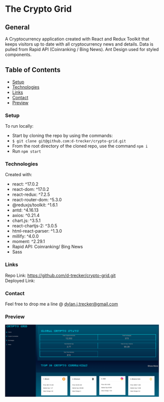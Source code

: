 # The Crypto Grid

## General 

A Cryptocurrency application created with React and Redux Toolkit that keeps visitors up to date with all cryptocurrency news and details. Data is pulled from Rapid API (Coinranking / Bing News). Ant Design used for styled components.

## Table of Contents

- [Setup](#setup)
- [Technologies](#technologies)
- [Links](#links)
- [Contact](#contact)
- [Preview](#preview)

### Setup
To run locally: 
* Start by cloning the repo by using the commands:
* `$ git clone git@github.com:d-trecker/crypto-grid.git`
* From the root directory of the cloned repo, use the command `npm i` 
* Run `npm start` 


### Technologies
Created  with: 
* react: ^17.0.2
* react-dom: ^17.0.2
* react-redux: ^7.2.5
* react-router-dom: ^5.3.0
* @reduxjs/toolkit: ^1.6.1
* antd: ^4.16.13
* axios: ^0.21.4
* chart.js: ^3.5.1
* react-chartjs-2: ^3.0.5
* html-react-parser: ^1.3.0
* millify: ^4.0.0
* moment: ^2.29.1
* Rapid API: Coinranking/ Bing News
* Sass

### Links
Repo Link: https://github.com/d-trecker/crypto-grid.git </br>
Deployed Link:  </br>


### Contact
Feel free to drop me a line @ [dylan.j.trecker@gmail.com](mailto:dylan.j.trecker@gmail.com?subject=[GitHub]%20Crypto%20Grid)


### Preview
![](public/preview.png)
